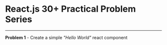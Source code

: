 # React.js 30+ Practical Problem Series

---

**Problem 1** - Create a simple *"Hello World"* react component
